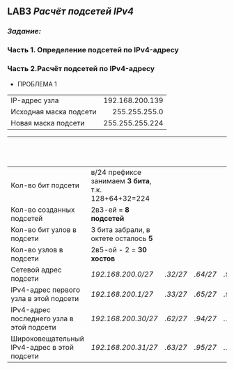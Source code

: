 ## **LAB3 _Расчёт подсетей IPv4_**
### _Задание:_
### Часть 1. Определение подсетей по IPv4-адресу
### Часть 2.Расчёт подсетей по IPv4-адресу 
* ПРОБЛЕМА 1
        
|||              
| :----------------|------------------: |
| IP-адрес узла|192.168.200.139|
| Исходная маска подсети|255.255.255.0|
|Новая маска подсети|255.255.255.224|    

||||||сюда входит наш адрес 192.168.200.139|
|-|-|-|-|-|-|  
|Кол-во бит подсети|в/24 префиксе занимаем  **3 бита**, т.к. 128+64+32=224|
|Кол-во созданных подсетей|2в3-ей = **8 подсетей**|
|Кол-во бит узлов в подсети|3 бита забрали, в октете осталось **5**|
|Кол-во узлов в подсети|2в5-ой - 2 =    **30 хостов**|
|Сетевой адрес подсети|*192.168.200.0/27*|*.32/27*|*.64/27*|*.96/27*|**192.168.200.100 00000 (128)/27**|
|IPv4-адрес первого узла в этой подсети|*192.168.200.1/27*|*.33/27*|_.65/27_|_.97/27_|**192.168.200.100 00001 (129)/27**|
|IPv4-адрес последнего узла в этой подсети|*192.168.200.30/27*|_.62/27_|_.94/27_|_.126/27_|**192.168.200.100 11110 (158)/27**| 
|Широковещательный IPv4-адрес в этой подсети|*192.168.200.31/27*|_.63/27_|_.95/27_|_.127/27_|**192.168.200.100 11111 (159)/27**|
